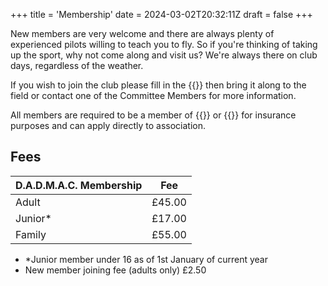 +++
title = 'Membership'
date = 2024-03-02T20:32:11Z
draft = false
+++

New members are very welcome and there are always plenty of experienced pilots willing to teach you to fly. So if you're thinking of taking up the sport, why not come along and visit us? We're always there on club days, regardless of the weather.

If you wish to join the club please fill in the {{<extLink href="/docs/dadmac membership form.pdf" title="Club Membership Application Form" >}} then bring it along to the field or contact one of the Committee Members for more information. 

All members are required to be a member of {{<extLink href="https://saaweb.uk" title="Scottish Aeromodellers Association" >}} or {{<extLink href="https://bmfa.org" title="British Model Flying Association" >}} for insurance purposes and can apply directly to association.

## Fees
|D.A.D.M.A.C. Membership |Fee    |
|------------------------|-------|
|Adult                   |£45.00 |
|Junior*                 |£17.00 |
|Family                  |£55.00 |

* *Junior member under 16 as of 1st January of current year
* New member joining fee (adults only) £2.50 

    